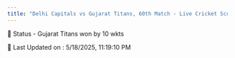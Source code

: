 ```yaml
---
title: "Delhi Capitals vs Gujarat Titans, 60th Match - Live Cricket Score"
--- 
```


📑 Status - Gujarat Titans won by 10 wkts

📝 Last Updated on : 5/18/2025, 11:19:10 PM  

